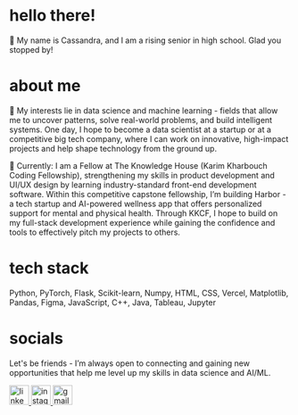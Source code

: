 # hello there!
🐚 My name is Cassandra, and I am a rising senior in high school. Glad you stopped by!

# about me
🤍 My interests lie in data science and machine learning - fields that allow me to uncover patterns, solve real-world problems, and build intelligent systems. One day, I hope to become a data scientist at a startup or at a competitive big tech company, where I can work on innovative, high-impact projects and help shape technology from the ground up. 

🌊 Currently: I am a Fellow at The Knowledge House (Karim Kharbouch Coding Fellowship), strengthening my skills in product development and UI/UX design by learning industry-standard front-end development software. Within this competitive capstone fellowship, I’m building Harbor - a tech startup and AI-powered wellness app that offers personalized support for mental and physical health. Through KKCF, I hope to build on my full-stack development experience while gaining the confidence and tools to effectively pitch my projects to others.

# tech stack
Python, PyTorch, Flask, Scikit-learn, Numpy, HTML, CSS, Vercel, Matplotlib, Pandas, Figma, JavaScript, C++, Java, Tableau, Jupyter

# socials
Let's be friends - I’m always open to connecting and gaining new opportunities that help me level up my skills in data science and AI/ML.

  <a href="https://www.linkedin.com/in/cassandra-caluag/" target="_blank">
    <img src="https://img.shields.io/static/v1?message=LinkedIn&logo=linkedin&label=&color=3a4654&logoColor=white&labelColor=&style=for-the-badge" height="35" alt="linkedin logo"  />
  </a>
  <a href="https://www.instagram.com/csndracal/" target="_blank">
    <img src="https://img.shields.io/static/v1?message=Instagram&logo=instagram&label=&color=262e36&logoColor=d3d1ce&labelColor=&style=for-the-badge" height="35" alt="instagram logo"  />
  </a>
  <a href="mailto:cassandralinneacaluag@gmail.com" target="_blank">  
    <img src="https://img.shields.io/static/v1?message=Gmail&logo=gmail&label=&color=202940&logoColor=white&labelColor=&style=for-the-badge" height="35" alt="gmail logo"  />
</div>
